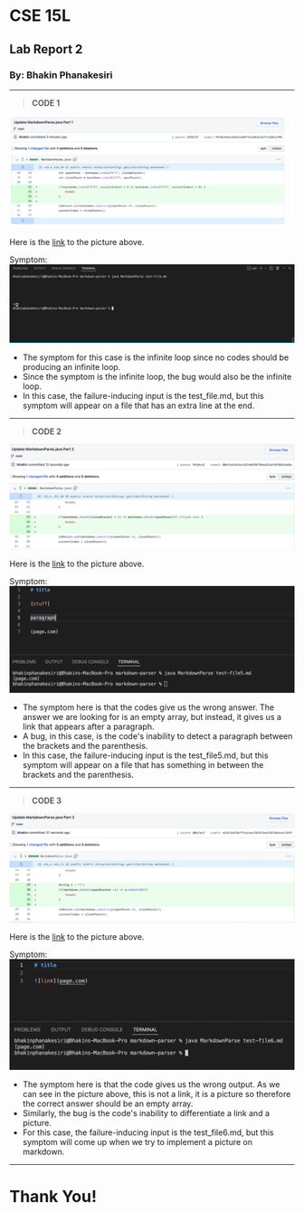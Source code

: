 # CSE 15L
## Lab Report 2
### By: Bhakin Phanakesiri 

---
> **CODE 1**

![pic1](MarkdownParseCode1.png)

Here is the [link](https://github.com/bhakin/markdown-parser/commit/99c0c45dcad69a7a68ff6e10e3c2e7fcd25ce705) to the picture above.

Symptom:
![problem1](MardownParseProblem1.png)

- The symptom for this case is the infinite loop since no codes should be producing an infinite loop.
- Since the symptom is the infinite loop, the bug would also be the infinite loop.
- In this case, the failure-inducing input is the test_file.md, but this symptom will appear on a file that has an extra line at the end. 

---
> **CODE 2**

![pic2](MarkdownParseCode2.png)

Here is the [link](https://github.com/bhakin/markdown-parser/commit/006f6af6b2ac319e0990790aa5166f8f8b52a68c) to the picture above. 


Symptom: 
![problem2](MarkdownParseProblem2.png)
- The symptom here is that the codes give us the wrong answer. The answer we are looking for is an empty array, but instead, it gives us a link that appears after a paragraph. 
- A bug, in this case, is the code's inability to detect a paragraph between the brackets and the parenthesis. 
- In this case, the failure-inducing input is the test_file5.md, but this symptom will appear on a file that has something in between the brackets and the parenthesis. 

---
> **CODE 3**

![pic3](MarkdownParseCode3.png)

Here is the [link](https://github.com/bhakin/markdown-parser/commit/e53c26bf86ff1e4a6af833fbedfd5109e46c259f) to the picture above. 


Symptom:
![problem3](MarkdownParseProblem3.png)
- The symptom here is that the code gives us the wrong output. As we can see in the picture above, this is not a link, it is a picture so therefore the correct answer should be an empty array. 
- Similarly, the bug is the code's inability to differentiate a link and a picture. 
- For this case, the failure-inducing input is the test_file6.md, but this symptom will come up when we try to implement a picture on markdown.

---

# Thank You!
